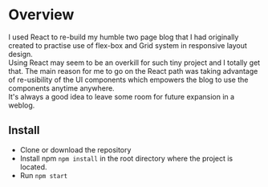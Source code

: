 # Overview

I used React to re-build my humble two page blog that I had originally created to practise use of flex-box and Grid system in responsive layout design.  
Using React may seem to be an overkill for such tiny project and I totally get that. The main reason for me to go on the React path was taking advantage of re-usibility of the UI components which empowers the blog to use the components anytime anywhere.  
It's always a good idea to leave some room for future expansion in a weblog.

## Install
- Clone or download the repository
- Install npm ``` npm install ``` in the root directory where the project is located.  
- Run  ``` npm start ```


